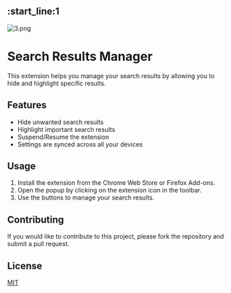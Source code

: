 :start_line:1
-------
![3.png](3.png)

# Search Results Manager

This extension helps you manage your search results by allowing you to hide and highlight specific results.

## Features

*   Hide unwanted search results
*   Highlight important search results
*   Suspend/Resume the extension
*   Settings are synced across all your devices

## Usage

1.  Install the extension from the Chrome Web Store or Firefox Add-ons.
2.  Open the popup by clicking on the extension icon in the toolbar.
3.  Use the buttons to manage your search results.

## Contributing

If you would like to contribute to this project, please fork the repository and submit a pull request.

## License

[MIT](https://opensource.org/licenses/MIT)
